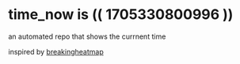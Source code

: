 # time_now is (( 1705330800996 ))

an automated repo that shows the currnent time

inspired by [breakingheatmap](https://github.com/breakingheatmap/breakingheatmap)